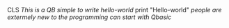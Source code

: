 CLS
*This is a QB simple to write hello-world*
print "Hello-world"
*people are extermely new to the programming can start with Qbasic*
